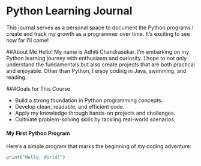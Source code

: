 # Python Learning Journal
This journal serves as a personal space to document the Python programs I create and track my growth as a programmer over time. It’s exciting to see how far I’ll come!

##About Me
Hello! My name is Adhiti Chandrasekar. I’m embarking on my Python learning journey with enthusiasm and curiosity. I hope to not only understand the fundamentals but also create projects that are both practical and enjoyable. Other than Python, I enjoy coding in Java, swimming, and reading.

###Goals for This Course
- Build a strong foundation in Python programming concepts.
- Develop clean, readable, and efficient code.
- Apply my knowledge through hands-on projects and challenges.
- Cultivate problem-solving skills by tackling real-world scenarios.

#### My First Python Program
Here’s a simple program that marks the beginning of my coding adventure:

```python
print("Hello, World!")
